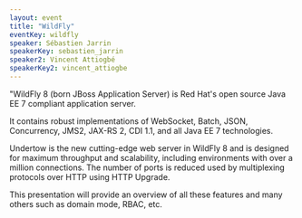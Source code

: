 ```yaml
---
layout: event
title: "WildFly"
eventKey: wildfly
speaker: Sébastien Jarrin
speakerKey: sebastien_jarrin
speaker2: Vincent Attiogbé
speakerKey2: vincent_attiogbe
---
```

"WildFly 8 (born JBoss Application Server) is Red Hat's open source Java EE 7 compliant application server. 

It contains robust implementations of WebSocket, Batch, JSON, Concurrency, JMS2, JAX-RS 2, CDI 1.1, and all Java EE 7 technologies. 

Undertow is the new cutting-edge web server in WildFly 8 and is designed for maximum throughput and scalability, including environments with over a million connections. The number of ports is reduced used by multiplexing protocols over HTTP using HTTP Upgrade.

This presentation will provide an overview of all these features and many others such as domain mode, RBAC, etc.